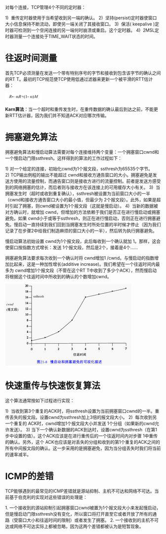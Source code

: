 对每个连接，TCP管理4个不同的定时器：

1)  重传定时器使用于当希望收到另一端的确认。
2)  坚持(persist)定时器使窗口大小信息保持不断流动，即使另一端关闭了其接收窗口。
3)  保活( keepalive )定时器可检测到一个空闲连接的另一端何时崩溃或重启。这个定时器。
4)  2MSL定时器测量一个连接处于TIME_WAIT状态的时间。

# 往返时间测量

首先TCP必须测量在发送一个带有特别序号的字节和接收到包含该字节的确认之间的RT T。最初的TCP规范使TCP使用低通过滤器来更新一个被平滑的RTT估计器：

![](img/chap21/img0.png)

**Karn算法**：当一个超时和重传发生时，在重传数据的确认最后到达之前，不能更新RTT估计器，因为我们并不知道ACK对应哪次传输。

# 拥塞避免算法

拥塞避免算法和慢启动算法需要对每个连接维持两个变量：一个拥塞窗口cwnd和一个慢启动门限ssthresh。这样得到的算法的工作过程如下：

1) 对一个给定的连接，初始化cwnd为1个报文段，ssthresh为65535个字节。
2) TCP输出例程的输出不能超过 cwnd和接收方通告窗口的大小。拥塞避免是发送方使用的流量控制，而通告窗口则是接收方进行的流量控制。前者是发送方感受到的网络拥塞的估计，而后者则与接收方在该连接上的可用缓存大小有关。
3)  当拥塞发生时（超时或收到重复确认），ssthresh被设置为当前窗口大小的一半（cwnd和接收方通告窗口大小的最小值，但最少为 2个报文段）。此外，如果是超时引起了拥塞，则cwnd被设置为1个报文段（这就是慢启动）。
4)  当新的数据被对方确认时，就增加 cwnd，但增加的方法依赖于我们是否正在进行慢启动或拥塞避免。如果 cwnd小于或等于ssthresh，则正在进行慢启动，否则正在进行拥塞避免。慢启动一直持续到我们回到当拥塞发生时所处位置的半时候才停止（因为我们记录了在步骤2中给我们制造麻烦的窗口大小的一半），然后转为执行拥塞避免。
	
慢启动算法初始设置 cwnd为1个报文段，此后每收到一个确认就加 1。那样，这会使窗口按指数方式增长：发送 1个报文段，然后是2个，接着是4个......

拥塞避免算法要求每次收到一个确认时将 cwnd增加1 /cwnd。与慢启动的指数增加比起来，这是一种加性增长(additive increase)。我们希望在一个往返时间内最多为 cwnd增加1个报文段（不管在这个RT T中收到了多少个ACK），然而慢启动将根据这个往返时间中所收到的确认的个数增加cwnd。

![](img/chap21/img1.png)

# 快速重传与快速恢复算法

这个算法通常按如下过程进行实现：

1)  当收到第3个重复的ACK时，将ssthresh设置为当前拥塞窗口cwnd的一半。重传丢失的报文段。设置cwnd为ssthresh加上3倍的报文段大小。
2)  每次收到另一个重复的 ACK时，cwnd增加1个报文段大小并发送 1个分组（如果新的cwnd允许发送）。
3) 当下一个确认新数据的ACK到达时，设置cwnd为ssthresh（在第1步中设置的值）。这个ACK应该是在进行重传后的一个往返时间内对步骤 1中重传的确认。另外，这个 ACK也应该是对丢失的分组和收到的第1个重复的ACK之间的所有中间报文段的确认。这一步采用的是拥塞避免，因为当分组丢失时我们将当前的速率减半。

# ICMP的差错

TCP能够遇到的最常见的ICMP差错就是源站抑制、主机不可达和网络不可达。当前基于伯克利的实现对这些错误的处理是：

1. 一个接收到的源站抑制引起拥塞窗口cwnd被置为1个报文段大小来发起慢启动，但是慢启动门限ssthresh没有变化，所以窗口将打开直至它或者开放了所有的通路（受窗口大小和往返时间的限制）或者发生了拥塞。
2. 一个接收到的主机不可达或网络不可达实际上都被忽略，因为这两个差错都被认为是短暂现象。